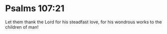 # Psalms 107:21

Let them thank the Lord for his steadfast love, for his wondrous works to the children of man!
